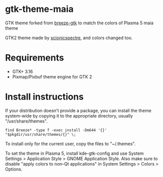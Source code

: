 # gtk-theme-maia

GTK theme forked from [breeze-gtk](https://quickgit.kde.org/?p=breeze-gtk.git) to match the colors of Plasma 5 maia theme

GTK2 theme made by [scionicspectre](https://github.com/scionicspectre/BreezyGTK), and colors changed too.

# Requirements

- GTK+ 3.16
- Pixmap/Pixbuf theme engine for GTK 2

# Install instructions
If your distribution doesn't provide a package, you can install the theme system-wide by copying it to the appropriate directory, usually "/usr/share/themes".
```
find Breeze* -type f -exec install -Dm644 '{}' "$pkgdir/usr/share/themes/{}" \;
```

To install only for the current user, copy the files to "~/.themes".

To set the theme in Plasma 5, install kde-gtk-config and use System Settings > Application Style > GNOME Application Style.
Also make sure to disable "apply colors to non-Qt applications" in System Settings > Colors > Options.
